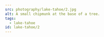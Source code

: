 ```yaml
---
src: photography/lake-tahoe/2.jpg
alt: A small chipmunk at the base of a tree.
tags: 
  - lake-tahoe
id: lake-tahoe/2
---
```


